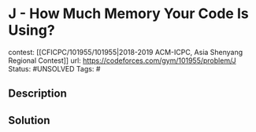# J - How Much Memory Your Code Is Using?

contest: [[CFICPC/101955/101955|2018-2019 ACM-ICPC, Asia Shenyang Regional Contest]]
url: https://codeforces.com/gym/101955/problem/J
Status: #UNSOLVED
Tags: #

## Description

## Solution

